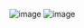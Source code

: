 ![image](https://github.com/SalamatinVV/Vivado/assets/90028475/274f63cb-5e64-4812-a0af-9393ca5c4599)
![image](https://github.com/SalamatinVV/Vivado/assets/90028475/b7681fe6-91e7-4fa7-8146-47f7559a2fae)
